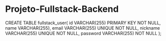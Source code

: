 # Projeto-Fullstack-Backend

CREATE TABLE fullstack_user(
id VARCHAR(255) PRIMARY KEY NOT NULL,
name VARCHAR(255),
email VARCHAR(255) UNIQUE NOT NULL,
nickname VARCHAR(255) UNIQUE NOT NULL,
password VARCHAR(255) NOT NULL
);